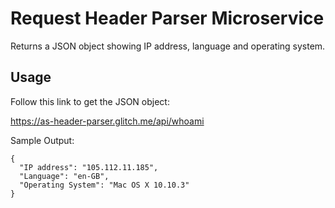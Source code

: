 # Request Header Parser Microservice
Returns a JSON object showing IP address, language and operating system.

## Usage
Follow this link to get the JSON object:

<https://as-header-parser.glitch.me/api/whoami>

Sample Output:

```
{
  "IP address": "105.112.11.185",
  "Language": "en-GB",
  "Operating System": "Mac OS X 10.10.3"
}
```
